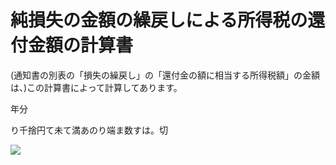 # 純損失の金額の繰戻しによる所得税の還付金額の計算書

(通知書の別表の「損失の繰戻し」の「還付金の額に相当する所得税額」の金額は、)この計算書によって計算してあります。

年分

り千捨円て未て満あのり端ま数すは。切

![](https://www.nta.go.jp/tmp/5fe690a2-d5e8-4931-b0c9-af18f96a785c/images/70e51aef0a3c7412e14938b09d2bec6234cab08500dce9ddaf5b3a03250484a7.jpg)